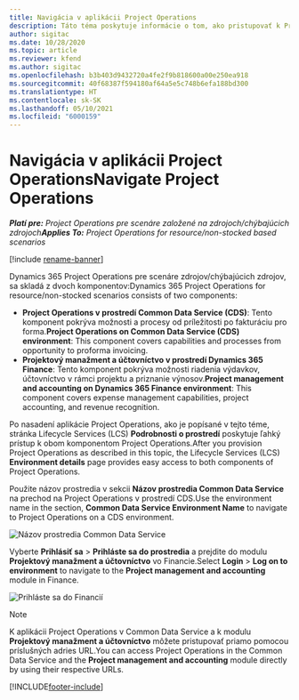 ```yaml
---
title: Navigácia v aplikácii Project Operations
description: Táto téma poskytuje informácie o tom, ako pristupovať k Project Operations z Lifecycle Services.
author: sigitac
ms.date: 10/28/2020
ms.topic: article
ms.reviewer: kfend
ms.author: sigitac
ms.openlocfilehash: b3b403d9432720a4fe2f9b818600a00e250ea918
ms.sourcegitcommit: 40f68387f594180af64a5e5c748b6efa188bd300
ms.translationtype: HT
ms.contentlocale: sk-SK
ms.lasthandoff: 05/10/2021
ms.locfileid: "6000159"
---
```

# <a name="navigate-project-operations"></a><span data-ttu-id="b7e92-103">Navigácia v aplikácii Project Operations</span><span class="sxs-lookup"><span data-stu-id="b7e92-103">Navigate Project Operations</span></span>

<span data-ttu-id="b7e92-104">_**Platí pre:** Project Operations pre scenáre založené na zdrojoch/chýbajúcich zdrojoch_</span><span class="sxs-lookup"><span data-stu-id="b7e92-104">_**Applies To:** Project Operations for resource/non-stocked based scenarios_</span></span>

[!include [rename-banner](~/includes/cc-data-platform-banner.md)]

<span data-ttu-id="b7e92-105">Dynamics 365 Project Operations pre scenáre zdrojov/chýbajúcich zdrojov, sa skladá z dvoch komponentov:</span><span class="sxs-lookup"><span data-stu-id="b7e92-105">Dynamics 365 Project Operations for resource/non-stocked scenarios consists of two components:</span></span> 

 - <span data-ttu-id="b7e92-106">**Project Operations v prostredí Common Data Service (CDS)**: Tento komponent pokrýva možnosti a procesy od príležitosti po fakturáciu pro forma.</span><span class="sxs-lookup"><span data-stu-id="b7e92-106">**Project Operations on Common Data Service (CDS) environment**: This component covers capabilities and processes from opportunity to proforma invoicing.</span></span> 
 - <span data-ttu-id="b7e92-107">**Projektový manažment a účtovníctvo v prostredí Dynamics 365 Finance**: Tento komponent pokrýva možnosti riadenia výdavkov, účtovníctvo v rámci projektu a priznanie výnosov.</span><span class="sxs-lookup"><span data-stu-id="b7e92-107">**Project management and accounting on Dynamics 365 Finance environment**: This component covers expense management capabilities, project accounting, and revenue recognition.</span></span> 

<span data-ttu-id="b7e92-108">Po nasadení aplikácie Project Operations, ako je popísané v tejto téme, stránka Lifecycle Services (LCS) **Podrobnosti o prostredí** poskytuje ľahký prístup k obom komponentom Project Operations.</span><span class="sxs-lookup"><span data-stu-id="b7e92-108">After you provision Project Operations as described in this topic, the Lifecycle Services (LCS) **Environment details** page provides easy access to both components of Project Operations.</span></span>  

<span data-ttu-id="b7e92-109">Použite názov prostredia v sekcii **Názov prostredia Common Data Service** na prechod na Project Operations v prostredí CDS.</span><span class="sxs-lookup"><span data-stu-id="b7e92-109">Use the environment name in the section, **Common Data Service Environment Name** to navigate to Project Operations on a CDS environment.</span></span> 

  ![Názov prostredia Common Data Service](./media/environment-name.PNG)

<span data-ttu-id="b7e92-111">Vyberte **Prihlásiť sa** > **Prihláste sa do prostredia** a prejdite do modulu **Projektový manažment a účtovníctvo** vo Financie.</span><span class="sxs-lookup"><span data-stu-id="b7e92-111">Select **Login** > **Log on to environment** to navigate to the **Project management and accounting** module in Finance.</span></span>  

   ![Prihláste sa do Financií](./media/environment-login.PNG)

> [!NOTE]
> <span data-ttu-id="b7e92-113">K aplikácii Project Operations v Common Data Service a k modulu **Projektový manažment a účtovníctvo** môžete pristupovať priamo pomocou príslušných adries URL.</span><span class="sxs-lookup"><span data-stu-id="b7e92-113">You can access Project Operations in the Common Data Service and the **Project management and accounting** module directly by using their respective URLs.</span></span> 


[!INCLUDE[footer-include](../includes/footer-banner.md)]